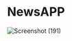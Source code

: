 # NewsAPP

![Screenshot (191)](https://github.com/user-attachments/assets/2360e242-c715-4899-976a-54209b3b52b8)
